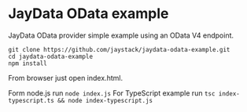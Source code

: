 # JayData OData example

JayData OData provider simple example using an OData V4 endpoint.

```
git clone https://github.com/jaystack/jaydata-odata-example.git
cd jaydata-odata-example
npm install
```

From browser just open index.html.

Form node.js run ```node index.js```
For TypeScript example run ```tsc index-typescript.ts && node index-typescript.js``` 